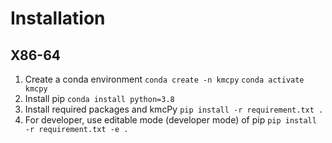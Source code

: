 Installation
============

X86-64
----------------
1. Create a conda environment
`conda create -n kmcpy`
`conda activate kmcpy`
2. Install pip
`conda install python=3.8`
3. Install required packages and kmcPy
`pip install -r requirement.txt .`
4. For developer, use editable mode (developer mode) of pip
`pip install -r requirement.txt -e .`